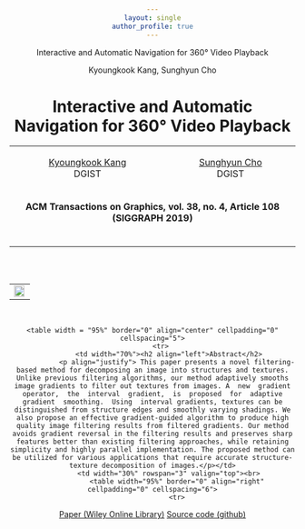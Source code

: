 ```yaml
---
layout: single
author_profile: true
---
```




Interactive and Automatic Navigation for 360° Video Playback

Kyoungkook Kang, Sunghyun Cho



<!doctype html>
<html>
<head>
    <title> Interactive and Automatic Navigation for 360° Video Playback </title>
</head>

<LINK media=all href= "../glab.css" type=text/css rel=StyleSheet>
<STYLE type=text/css media=all>

#primarycontent {
    MARGIN-LEFT: auto; ; WIDTH: expression(document.body.clientWidth >
800? "800px": "auto" ); MARGIN-RIGHT: auto; TEXT-ALIGN: left; max-width:
800px }
BODY {
    TEXT-ALIGN: center
}
.style1 {font-size: x-small}
</STYLE>






<body>
<DIV id=primarycontent>
<H1 align="center"> Interactive and Automatic Navigation for 360° Video Playback </H1>
<!-- Author header -->
  <table width="90%" border="0" align="center" cellpadding="0" cellspacing="3">
    <tr>
        <td><p align="center"><a href=https://kyoungkookkang.github.io/ target="_blank">Kyoungkook Kang</a><br>DGIST</p></td>
        <td><p align="center"><a href=https://vclab.dgist.ac.kr/scho/ target="_blank">Sunghyun Cho</a><br>DGIST</p></td>
    </tr>
    <tr>
      <td colspan="5">      <p align="center"><strong> ACM Transactions on Graphics, vol. 38, no. 4, Article 108 (SIGGRAPH 2019) </strong></p><br></td>
    </tr>
  </table><br>

<!-- Teasure -->
<table>
    <table width="95%" border="0" align="center" cellpadding="0" cellspacing="0">
    <tr>
        <td><img src=teaser.jpg width=95%></td></tr>
</table><br>

<!-- body -->
    <table width = "95%" border="0" align="center" cellpadding="0" cellspacing="5">
        <tr>
            <td width="70%"><h2 align="left">Abstract</h2>
                <p align="justify"> This paper presents a novel filtering-based method for decomposing an image into structures and textures. Unlike previous filtering algorithms, our method adaptively smooths image gradients to filter out textures from images. A  new  gradient  operator,  the  interval  gradient,  is  proposed  for  adaptive  gradient  smoothing.  Using  interval gradients, textures can be distinguished from structure edges and smoothly varying shadings. We also propose an effective gradient-guided algorithm to produce high quality image filtering results from filtered gradients. Our method avoids gradient reversal in the filtering results and preserves sharp features better than existing filtering approaches, while retaining simplicity and highly parallel implementation. The proposed method can be utilized for various applications that require accurate structure-texture decomposition of images.</p></td>
            <td width="30%" rowspan="3" valign="top"><br>
                <table width="95%" border="0" align="right" cellpadding="0" cellspacing="6">
                <tr>
<td><a href="https://onlinelibrary.wiley.com/doi/abs/10.1111/cgf.12875">Paper (Wiley Online Library)</a>
</td></tr>
<tr>
<td><a href="https://github.com/JunhoJeon/interval_gradient">Source code (github)</a>
</td>
</tr>
<tr><td width=50%><div align="right"></td></tr>
<tr><td width=50%><div align="right"></td></tr>            
</tr>
            </table>
            </td>
        </tr>
        <tr>
        <td>
          <!-- <table align="middle"> <tr> <td> <a href="http://coupe.postech.ac.kr"> <img src="../coupelogo.png"> </a> </td> <td> see the new features in coupe website  <a href="http://coupe.postech.ac.kr"> [link] </td></tr> </a> </table> -->
        </td>
        </tr>
    </table>

</DIV>
</body></html>
